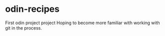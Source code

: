 # odin-recipes
First odin project project
Hoping to become more familiar with working with git in the process.